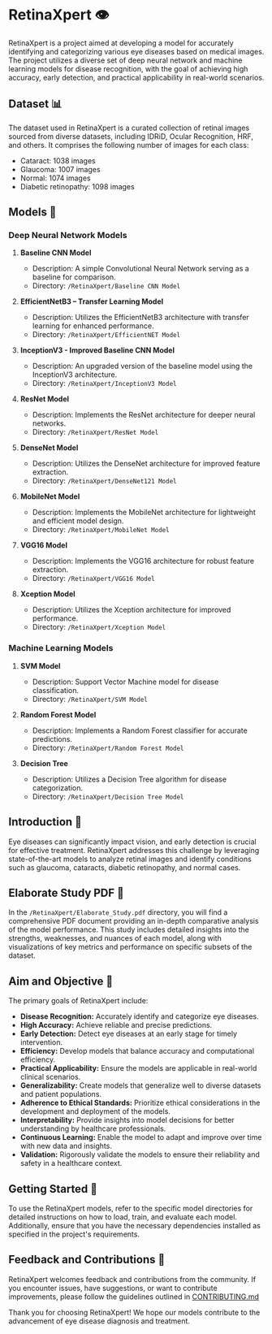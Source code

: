 # RetinaXpert 👁️

RetinaXpert is a project aimed at developing a model for accurately identifying and categorizing various eye diseases based on medical images. The project utilizes a diverse set of deep neural network and machine learning models for disease recognition, with the goal of achieving high accuracy, early detection, and practical applicability in real-world scenarios.


## Dataset 📊

The dataset used in RetinaXpert is a curated collection of retinal images sourced from diverse datasets, including IDRiD, Ocular Recognition, HRF, and others. It comprises the following number of images for each class:

- Cataract: 1038 images
- Glaucoma: 1007 images
- Normal: 1074 images
- Diabetic retinopathy: 1098 images


## Models 🧠

### Deep Neural Network Models
1. **Baseline CNN Model**
   - Description: A simple Convolutional Neural Network serving as a baseline for comparison.
   - Directory: `/RetinaXpert/Baseline CNN Model`

2. **EfficientNetB3 – Transfer Learning Model**
   - Description: Utilizes the EfficientNetB3 architecture with transfer learning for enhanced performance.
   - Directory: `/RetinaXpert/EfficientNET Model`

3. **InceptionV3 - Improved Baseline CNN Model**
   - Description: An upgraded version of the baseline model using the InceptionV3 architecture.
   - Directory: `/RetinaXpert/InceptionV3 Model`

4. **ResNet Model**
   - Description: Implements the ResNet architecture for deeper neural networks.
   - Directory: `/RetinaXpert/ResNet Model`

5. **DenseNet Model**
   - Description: Utilizes the DenseNet architecture for improved feature extraction.
   - Directory: `/RetinaXpert/DenseNet121 Model`

6. **MobileNet Model**
   - Description: Implements the MobileNet architecture for lightweight and efficient model design.
   - Directory: `/RetinaXpert/MobileNet Model`

7. **VGG16 Model**
   - Description: Implements the VGG16 architecture for robust feature extraction.
   - Directory: `/RetinaXpert/VGG16 Model`

8. **Xception Model**
   - Description: Utilizes the Xception architecture for improved performance.
   - Directory: `/RetinaXpert/Xception Model`

### Machine Learning Models
1. **SVM Model**
   - Description: Support Vector Machine model for disease classification.
   - Directory: `/RetinaXpert/SVM Model`

2. **Random Forest Model**
   - Description: Implements a Random Forest classifier for accurate predictions.
   - Directory: `/RetinaXpert/Random Forest Model`

3. **Decision Tree**
   - Description: Utilizes a Decision Tree algorithm for disease categorization.
   - Directory: `/RetinaXpert/Decision Tree Model`


## Introduction 🌟

Eye diseases can significantly impact vision, and early detection is crucial for effective treatment. RetinaXpert addresses this challenge by leveraging state-of-the-art models to analyze retinal images and identify conditions such as glaucoma, cataracts, diabetic retinopathy, and normal cases.


## Elaborate Study PDF 📑

In the `/RetinaXpert/Elaborate_Study.pdf` directory, you will find a comprehensive PDF document providing an in-depth comparative analysis of the model performance. This study includes detailed insights into the strengths, weaknesses, and nuances of each model, along with visualizations of key metrics and performance on specific subsets of the dataset.


## Aim and Objective 🎯

The primary goals of RetinaXpert include:

- **Disease Recognition:** Accurately identify and categorize eye diseases.
- **High Accuracy:** Achieve reliable and precise predictions.
- **Early Detection:** Detect eye diseases at an early stage for timely intervention.
- **Efficiency:** Develop models that balance accuracy and computational efficiency.
- **Practical Applicability:** Ensure the models are applicable in real-world clinical scenarios.
- **Generalizability:** Create models that generalize well to diverse datasets and patient populations.
- **Adherence to Ethical Standards:** Prioritize ethical considerations in the development and deployment of the models.
- **Interpretability:** Provide insights into model decisions for better understanding by healthcare professionals.
- **Continuous Learning:** Enable the model to adapt and improve over time with new data and insights.
- **Validation:** Rigorously validate the models to ensure their reliability and safety in a healthcare context.


## Getting Started 🚀

To use the RetinaXpert models, refer to the specific model directories for detailed instructions on how to load, train, and evaluate each model. Additionally, ensure that you have the necessary dependencies installed as specified in the project's requirements.


## Feedback and Contributions 🤝

RetinaXpert welcomes feedback and contributions from the community. If you encounter issues, have suggestions, or want to contribute improvements, please follow the guidelines outlined in [CONTRIBUTING.md](CONTRIBUTING.md)

Thank you for choosing RetinaXpert! We hope our models contribute to the advancement of eye disease diagnosis and treatment.
